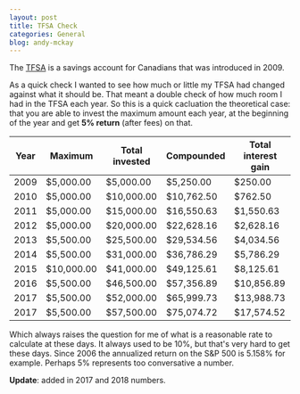 ```yaml
---
layout: post
title: TFSA Check
categories: General
blog: andy-mckay
---
```


The <a href="http://www.cra-arc.gc.ca/tfsa/">TFSA</a> is a savings account for Canadians that was introduced in 2009.

As a quick check I wanted to see how much or little my TFSA had changed against what it should be. That meant a double check of how much room I had in the TFSA each year. So this is a quick cacluation the theoretical case: that you are able to invest the maximum amount each year, at the beginning of the year and get <b>5% return</b> (after fees) on that.

<table>
<thead>
<tr>
<th>Year</th>
<th>Maximum</th>
<th>Total invested</th>
<th>Compounded</th>
<th>Total interest gain</th>
</tr>
</thead>
<tbody>
<tr><td>2009</td><td>$5,000.00</td><td>$5,000.00</td><td>$5,250.00</td><td>$250.00</td></tr>
<tr><td>2010</td><td>$5,000.00</td><td>$10,000.00</td><td>$10,762.50</td><td>$762.50</td></tr>
<tr><td>2011</td><td>$5,000.00</td><td>$15,000.00</td><td>$16,550.63</td><td>$1,550.63</td></tr>
<tr><td>2012</td><td>$5,000.00</td><td>$20,000.00</td><td>$22,628.16</td><td>$2,628.16</td></tr>
<tr><td>2013</td><td>$5,500.00</td><td>$25,500.00</td><td>$29,534.56</td><td>$4,034.56</td></tr>
<tr><td>2014</td><td>$5,500.00</td><td>$31,000.00</td><td>$36,786.29</td><td>$5,786.29</td></tr>
<tr><td>2015</td><td>$10,000.00</td><td>$41,000.00</td><td>$49,125.61</td><td>$8,125.61</td></tr>
<tr><td>2016</td><td>$5,500.00</td><td>$46,500.00</td><td>$57,356.89</td><td>$10,856.89</td></tr>
<tr><td>2017</td><td>$5,500.00</td><td>$52,000.00</td><td>$65,999.73</td><td>$13,988.73</td></tr>
<tr><td>2017</td><td>$5,500.00</td><td>$57,500.00</td><td>$75,074.72</td><td>$17,574.52</td></tr>
</tbody>
</table>

Which always raises the question for me of what is a reasonable rate to calculate at these days. It always used to be 10%, but that's very hard to get these days. Since 2006 the annualized return on the S&P 500 is 5.158% for example. Perhaps 5% represents too conversative a number.

**Update**: added in 2017 and 2018 numbers.
